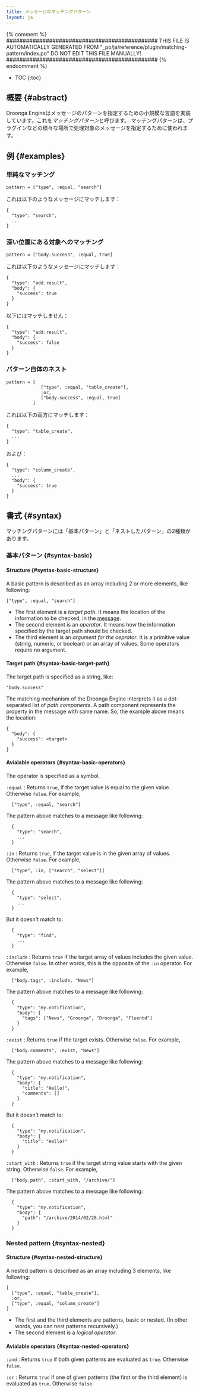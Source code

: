 ```yaml
---
title: メッセージのマッチングパターン
layout: ja
---
```


{% comment %}
##############################################
  THIS FILE IS AUTOMATICALLY GENERATED FROM
  "_po/ja/reference/plugin/matching-pattern/index.po"
  DO NOT EDIT THIS FILE MANUALLY!
##############################################
{% endcomment %}


* TOC
{:toc}


## 概要 {#abstract}

Droonga Engineはメッセージのパターンを指定するための小規模な言語を実装しています。これを*マッチングパターン*と呼びます。
マッチングパターンは、プラグインなどの様々な場所で処理対象のメッセージを指定するために使われます。


## 例 {#examples}

### 単純なマッチング

    pattern = ["type", :equal, "search"]

これは以下のようなメッセージにマッチします：

    {
      "type": "search",
      ...
    }

### 深い位置にある対象へのマッチング

    pattern = ["body.success", :equal, true]

これは以下のようなメッセージにマッチします：

    {
      "type": "add.result",
      "body": {
        "success": true
      }
    }

以下にはマッチしません：

    {
      "type": "add.result",
      "body": {
        "success": false
      }
    }

### パターン自体のネスト

    pattern = [
                 ["type", :equal, "table_create"],
                 :or,
                 ["body.success", :equal, true]
              ]

これは以下の両方にマッチします：

    {
      "type": "table_create",
      ...
    }

および：

    {
      "type": "column_create",
      ...
      "body": {
        "success": true
      }
    }


## 書式 {#syntax}

マッチングパターンには「基本パターン」と「ネストしたパターン」の2種類があります。

### 基本パターン {#syntax-basic}

#### Structure {#syntax-basic-structure}

A basic pattern is described as an array including 2 or more elements, like following:

    ["type", :equal, "search"]

 * The first element is a *target path*. It means the location of the information to be checked, in the [message][].
 * The second element is an *operator*. It means how the information specified by the target path should be checked.
 * The third element is an *argument for the oeprator*. It is a primitive value (string, numeric, or boolean) or an array of values. Some operators require no argument.

#### Target path {#syntax-basic-target-path}

The target path is specified as a string, like:

    "body.success"

The matching mechanism of the Droonga Engine interprets it as a dot-separated list of *path components*.
A path component represents the property in the message with same name.
So, the example above means the location:

    {
      "body": {
        "success": <target>
      }
    }




#### Avialable operators {#syntax-basic-operators}

The operator is specified as a symbol.

`:equal`
: Returns `true`, if the target value is equal to the given value. Otherwise `false`.
  For example,
  
      ["type", :equal, "search"]
  
  The pattern above matches to a message like following:
  
      {
        "type": "search",
        ...
      }

`:in`
: Returns `true`, if the target value is in the given array of values. Otherwise `false`.
  For example,
  
      ["type", :in, ["search", "select"]]
  
  The pattern above matches to a message like following:
  
      {
        "type": "select",
        ...
      }
  
  But it doesn't match to:
  
      {
        "type": "find",
        ...
      }

`:include`
: Returns `true` if the target array of values includes the given value. Otherwise `false`.
  In other words, this is the opposite of the `:in` operator.
  For example,
  
      ["body.tags", :include, "News"]
  
  The pattern above matches to a message like following:
  
      {
        "type": "my.notification",
        "body": {
          "tags": ["News", "Groonga", "Droonga", "Fluentd"]
        }
      }

`:exist`
: Returns `true` if the target exists. Otherwise `false`.
  For example,
  
      ["body.comments", :exist, "News"]
  
  The pattern above matches to a message like following:
  
      {
        "type": "my.notification",
        "body": {
          "title": "Hello!",
          "comments": []
        }
      }
  
  But it doesn't match to:
  
      {
        "type": "my.notification",
        "body": {
          "title": "Hello!"
        }
      }

`:start_with`
: Returns `true` if the target string value starts with the given string. Otherwise `false`.
  For example,
  
      ["body.path", :start_with, "/archive/"]
  
  The pattern above matches to a message like following:
  
      {
        "type": "my.notification",
        "body": {
          "path": "/archive/2014/02/28.html"
        }
      }


### Nested pattern {#syntax-nested}

#### Structure {#syntax-nested-structure}

A nested pattern is described as an array including 3 elements, like following:

    [
      ["type", :equal, "table_create"],
      :or,
      ["type", :equal, "column_create"]
    ]

 * The first and the third elements are patterns, basic or nested. (In other words, you can nest patterns recursively.)
 * The second element is a *logical operator*.

#### Avialable operators {#syntax-nested-operators}

`:and`
: Returns `true` if both given patterns are evaluated as `true`. Otherwise `false`.

`:or`
: Returns `true` if one of given patterns (the first or the third element) is evaluated as `true`. Otherwise `false`.




  [message]:../../message/

